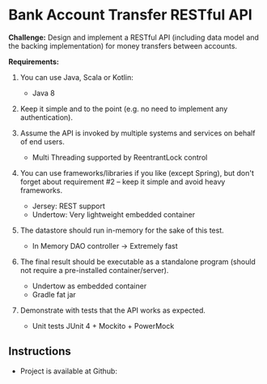 # Bank Account Transfer RESTful API

**Challenge:** Design and implement a RESTful API (including data model and the backing implementation) for money transfers between accounts.

**Requirements:**
1.  You can use Java, Scala or Kotlin:
    * Java 8

2. Keep it simple and to the point (e.g. no need to implement any authentication).

3. Assume the API is invoked by multiple systems and services on behalf of end users.
    * Multi Threading supported by ReentrantLock control

4.  You can use frameworks/libraries if you like (except Spring), but don't forget about requirement #2 – keep it simple and avoid heavy frameworks.
    * Jersey: REST support
    * Undertow: Very lightweight embedded container

5. The datastore should run in-memory for the sake of this test.
    * In Memory DAO controller -> Extremely fast

6. The final result should be executable as a standalone program (should not require a pre-installed container/server).
    * Undertow as embedded container
    * Gradle fat jar

7. Demonstrate with tests that the API works as expected.
    * Unit tests JUnit 4 + Mockito + PowerMock
    
## Instructions

* Project is available at Github: 
